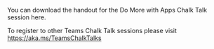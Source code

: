 You can download the handout for the Do More with Apps Chalk Talk session here. 

To register to other Teams Chalk Talk sessions please visit https://aka.ms/TeamsChalkTalks 
